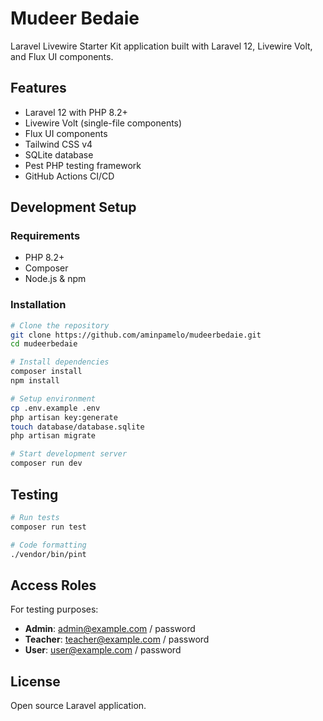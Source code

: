 # Mudeer Bedaie

Laravel Livewire Starter Kit application built with Laravel 12, Livewire Volt, and Flux UI components.

## Features

- Laravel 12 with PHP 8.2+
- Livewire Volt (single-file components)
- Flux UI components
- Tailwind CSS v4
- SQLite database
- Pest PHP testing framework
- GitHub Actions CI/CD

## Development Setup

### Requirements
- PHP 8.2+
- Composer
- Node.js & npm

### Installation

```bash
# Clone the repository
git clone https://github.com/aminpamelo/mudeerbedaie.git
cd mudeerbedaie

# Install dependencies
composer install
npm install

# Setup environment
cp .env.example .env
php artisan key:generate
touch database/database.sqlite
php artisan migrate

# Start development server
composer run dev
```

## Testing

```bash
# Run tests
composer run test

# Code formatting
./vendor/bin/pint
```

## Access Roles

For testing purposes:

- **Admin**: admin@example.com / password
- **Teacher**: teacher@example.com / password  
- **User**: user@example.com / password

## License

Open source Laravel application.